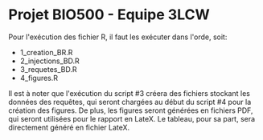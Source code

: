 # Projet BIO500 - Equipe 3LCW
Pour l'exécution des fichier R, il faut les exécuter dans l'orde, soit:
* 1_creation_BR.R
* 2_injections_BD.R
* 3_requetes_BD.R
* 4_figures.R

Il est à noter que l'exécution du script #3 créera des fichiers stockant les données des requêtes, 
qui seront chargées au début du script #4 pour la création des figures. 
De plus, les figures seront générées en fichiers PDF, qui seront utilisées pour le rapport en LateX.
Le tableau, pour sa part, sera directement généré en fichier LateX.
